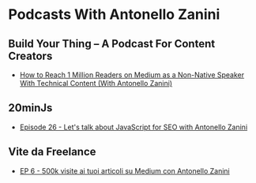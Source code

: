 # Podcasts With Antonello Zanini

## Build Your Thing – A Podcast For Content Creators
- [How to Reach 1 Million Readers on Medium as a Non-Native Speaker With Technical Content (With Antonello Zanini)](https://buildyourthing.co/technical-content-writing-medium-antonello-zanini/)

## 20minJs
- [Episode 26 - Let's talk about JavaScript for SEO with Antonello Zanini](https://podcast.20minjs.com/1952066/11221113-episode-26-let-s-talk-about-javascript-for-seo-with-antonello-zanini)

## Vite da Freelance
- [EP 6 - 500k visite ai tuoi articoli su Medium con Antonello Zanini](https://www.youtube.com/watch?v=fmf-mkvd8XE)
